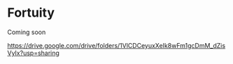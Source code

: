 # Fortuity

Coming soon

https://drive.google.com/drive/folders/1VlCDCeyuxXeIk8wFm1gcDmM_dZisVyIx?usp=sharing